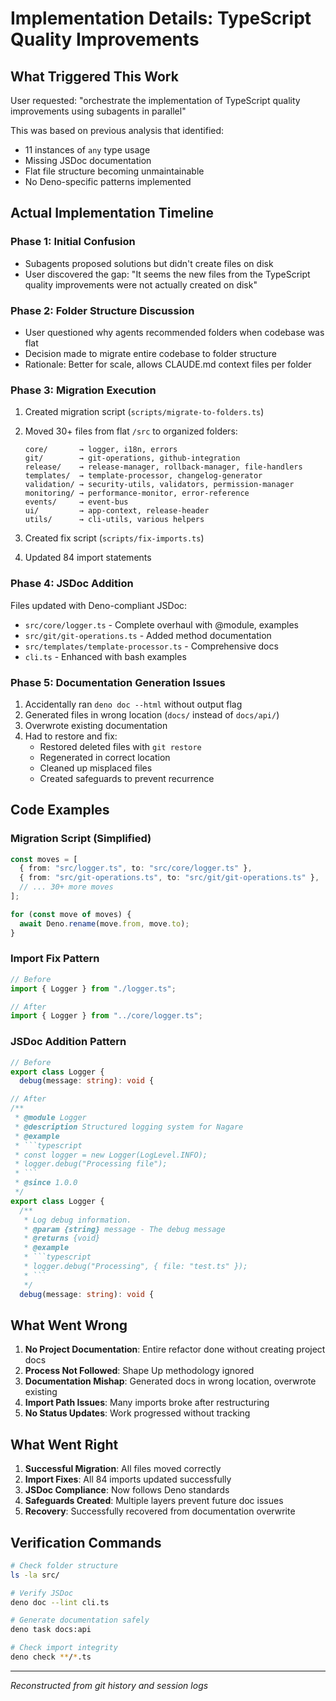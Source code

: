 # Implementation Details: TypeScript Quality Improvements

## What Triggered This Work

User requested: "orchestrate the implementation of TypeScript quality improvements using subagents in parallel"

This was based on previous analysis that identified:

- 11 instances of `any` type usage
- Missing JSDoc documentation
- Flat file structure becoming unmaintainable
- No Deno-specific patterns implemented

## Actual Implementation Timeline

### Phase 1: Initial Confusion

- Subagents proposed solutions but didn't create files on disk
- User discovered the gap: "It seems the new files from the TypeScript quality improvements were not actually created on disk"

### Phase 2: Folder Structure Discussion

- User questioned why agents recommended folders when codebase was flat
- Decision made to migrate entire codebase to folder structure
- Rationale: Better for scale, allows CLAUDE.md context files per folder

### Phase 3: Migration Execution

1. Created migration script (`scripts/migrate-to-folders.ts`)
2. Moved 30+ files from flat `/src` to organized folders:
   ```
   core/       → logger, i18n, errors
   git/        → git-operations, github-integration
   release/    → release-manager, rollback-manager, file-handlers
   templates/  → template-processor, changelog-generator
   validation/ → security-utils, validators, permission-manager
   monitoring/ → performance-monitor, error-reference
   events/     → event-bus
   ui/         → app-context, release-header
   utils/      → cli-utils, various helpers
   ```

3. Created fix script (`scripts/fix-imports.ts`)
4. Updated 84 import statements

### Phase 4: JSDoc Addition

Files updated with Deno-compliant JSDoc:

- `src/core/logger.ts` - Complete overhaul with @module, examples
- `src/git/git-operations.ts` - Added method documentation
- `src/templates/template-processor.ts` - Comprehensive docs
- `cli.ts` - Enhanced with bash examples

### Phase 5: Documentation Generation Issues

1. Accidentally ran `deno doc --html` without output flag
2. Generated files in wrong location (`docs/` instead of `docs/api/`)
3. Overwrote existing documentation
4. Had to restore and fix:
   - Restored deleted files with `git restore`
   - Regenerated in correct location
   - Cleaned up misplaced files
   - Created safeguards to prevent recurrence

## Code Examples

### Migration Script (Simplified)

```typescript
const moves = [
  { from: "src/logger.ts", to: "src/core/logger.ts" },
  { from: "src/git-operations.ts", to: "src/git/git-operations.ts" },
  // ... 30+ more moves
];

for (const move of moves) {
  await Deno.rename(move.from, move.to);
}
```

### Import Fix Pattern

```typescript
// Before
import { Logger } from "./logger.ts";

// After  
import { Logger } from "../core/logger.ts";
```

### JSDoc Addition Pattern

```typescript
// Before
export class Logger {
  debug(message: string): void {

// After
/**
 * @module Logger
 * @description Structured logging system for Nagare
 * @example
 * ```typescript
 * const logger = new Logger(LogLevel.INFO);
 * logger.debug("Processing file");
 * ```
 * @since 1.0.0
 */
export class Logger {
  /**
   * Log debug information.
   * @param {string} message - The debug message
   * @returns {void}
   * @example
   * ```typescript
   * logger.debug("Processing", { file: "test.ts" });
   * ```
   */
  debug(message: string): void {
```

## What Went Wrong

1. **No Project Documentation**: Entire refactor done without creating project docs
2. **Process Not Followed**: Shape Up methodology ignored
3. **Documentation Mishap**: Generated docs in wrong location, overwrote existing
4. **Import Path Issues**: Many imports broke after restructuring
5. **No Status Updates**: Work progressed without tracking

## What Went Right

1. **Successful Migration**: All files moved correctly
2. **Import Fixes**: All 84 imports updated successfully  
3. **JSDoc Compliance**: Now follows Deno standards
4. **Safeguards Created**: Multiple layers prevent future doc issues
5. **Recovery**: Successfully recovered from documentation overwrite

## Verification Commands

```bash
# Check folder structure
ls -la src/

# Verify JSDoc
deno doc --lint cli.ts

# Generate documentation safely
deno task docs:api

# Check import integrity
deno check **/*.ts
```

---

_Reconstructed from git history and session logs_
